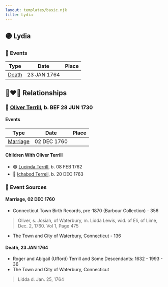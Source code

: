 ```yaml
---
layout: templates/basic.njk
title: Lydia
---
```

## 🟣 Lydia

### 📆 Events

Type | Date | Place
------ | ------ | ------
[Death](#event-f65d4e4c-1ba6-446d-b44b-9d5d4c22668e) | 23 JAN 1764 |

## 👩‍❤️‍👨 Relationships

### 🔵 [Oliver Terrill](/people/9/94505283), b. BEF 28 JUN 1730

#### Events

Type | Date | Place
------ | ------ | ------
[Marriage](#event-05f53c69-d508-4fd2-9e16-42a6c4bbc3ef) | 02 DEC 1760 |
#### Children With Oliver Terrill
* 🟣 [Lucinda Terrill](/people/7/77474035), b. 08 FEB 1762
* 🔵 [Ichabod Terrell](/people/6/66420816), b. 20 DEC 1763
### 📰 Event Sources

#### <a id="event-05f53c69-d508-4fd2-9e16-42a6c4bbc3ef"></a> Marriage, 02 DEC 1760
* Connecticut Town Birth Records, pre-1870 (Barbour Collection)  - 356
>   
  > Oliver, s. Josiah, of Waterbury, m. Lidda Lewis, wid. of Eli, of Lime, Dec. 2, 1760. Vol 1, Page 475
* The Town and City of Waterbury, Connecticut  - 136
#### <a id="event-f65d4e4c-1ba6-446d-b44b-9d5d4c22668e"></a> Death, 23 JAN 1764
* Roger and Abigail (Ufford) Terrill and Some Descendants: 1632 - 1993  - 36
* The Town and City of Waterbury, Connecticut
>   
  > Lidda d. Jan. 25, 1764
